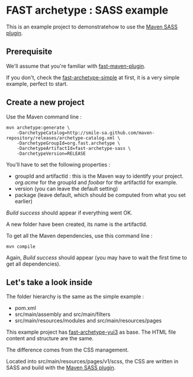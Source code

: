 # FAST archetype : SASS example

This is an example project to demonstratehow to use the [Maven SASS plugin](http://smile-sa.github.io/fast-maven-plugin/2.3/extra-sass.html).

## Prerequisite

We'll assume that you're familiar with [fast-maven-plugin](http://smile-sa.github.io/fast-maven-plugin).

If you don't, check the [fast-archetype-simple](http://smile-sa.github.io/fast-archetype/2.12.1/fast-archetype-simple) at first, it is a very simple example, perfect to start.

## Create a new project

Use the Maven command line :

```
mvn archetype:generate \
	-DarchetypeCatalog=http://smile-sa.github.com/maven-repository/releases/archetype-catalog.xml \
	-DarchetypeGroupId=org.fast.archetype \
	-DarchetypeArtifactId=fast-archetype-sass \
	-DarchetypeVersion=RELEASE
```

You'll have to set the following properties :

- groupId and artifactId : this is the Maven way to identify your project. *org.acme* for the groupId and *foobar* for the artifactId for example.
- version (you can leave the default setting)
- package (leave default, which should be computed from what you set earlier)

*Build success* should appear if everything went OK.

A new folder have been created, its name is the artifactId.

To get all the Maven dependencies, use this command line :

```
mvn compile
```

Again, *Build success* should appear (you may have to wait the first time to get all dependencies).

## Let's take a look inside

The folder hierarchy is the same as the simple example :

- pom.xml
- src/main/assembly and src/main/filters
- src/main/resources/modules and src/main/resources/pages

This example project has [fast-archetype-yui3](http://smile-sa.github.io/fast-archetype/2.12.1/fast-archetype-yui3) as base.
The HTML file content and structure are the same.

The difference comes from the CSS management.

Located into src/main/resources/pages/v1/scss, the CSS are written in SASS and build with the [Maven SASS plugin](http://smile-sa.github.io/fast-maven-plugin/2.3/extra-sass.html).
